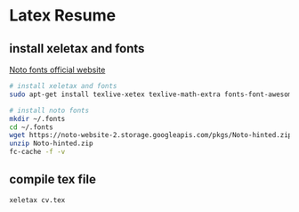 # Latex Resume
## install xeletax and fonts
[Noto fonts official website](https://www.google.com/get/noto/help/install/)
```bash
# install xeletax and fonts
sudo apt-get install texlive-xetex texlive-math-extra fonts-font-awesome

# install noto fonts
mkdir ~/.fonts
cd ~/.fonts
wget https://noto-website-2.storage.googleapis.com/pkgs/Noto-hinted.zip
unzip Noto-hinted.zip
fc-cache -f -v
```

## compile tex file
```bash
xeletax cv.tex
```
